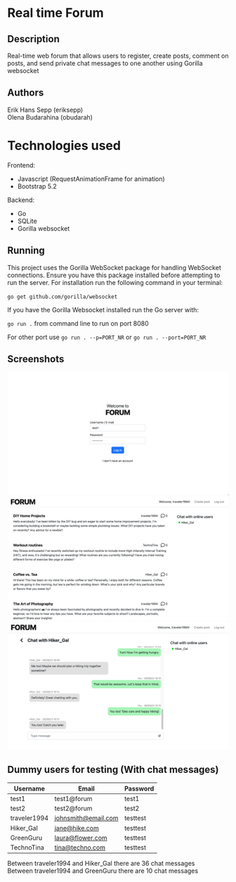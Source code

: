 # Real time Forum

## Description

Real-time web forum that allows users to register, create posts, comment on posts, and send private chat messages to one another using Gorilla websocket

## Authors

Erik Hans Sepp (eriksepp)  
Olena Budarahina (obudarah)

# Technologies used

Frontend:
- Javascript (RequestAnimationFrame for animation)
- Bootstrap 5.2

Backend:
- Go
- SQLite
- Gorilla websocket

## Running

This project uses the Gorilla WebSocket package for handling WebSocket connections.
Ensure you have this package installed before attempting to run the server.
For installation run the following command in your terminal:

`go get github.com/gorilla/websocket`

If you have the Gorilla Websocket installed run the Go server with:

`go run .` from command line to run on port 8080

For other port use `go run . --p=PORT_NR` or `go run . --port=PORT_NR`

## Screenshots
<img src="screenshots/forum1.png" width="800" /><br>
<img src="screenshots/forum2.png" width="800" /><br>
<img src="screenshots/forum3.png" width="800" /><br>

## Dummy users for testing (With chat messages)

| Username | Email | Password |
| ----------- | ----------- | ----------- |
| test1 | test1@forum | test1 |
| test2 | test2@forum | test2 |
| traveler1994 |johnsmith@email.com | testtest |
| Hiker_Gal | jane@hike.com | testtest |
| GreenGuru | laura@flower.com | testtest |
| TechnoTina | tina@techno.com | testtest |

Between traveler1994 and Hiker_Gal there are 36 chat messages  
Between traveler1994 and GreenGuru there are 10 chat messages